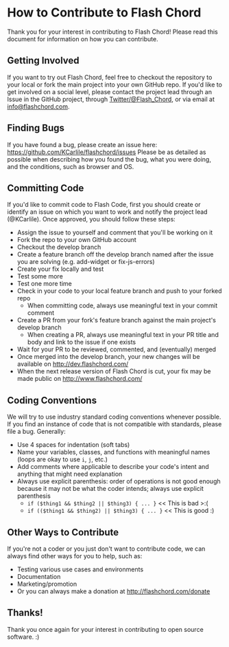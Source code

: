 # How to Contribute to Flash Chord
Thank you for your interest in contributing to Flash Chord! Please read this document for information on how you can contribute.

## Getting Involved
If you want to try out Flash Chord, feel free to checkout the repository to your local or fork the main project into your own GitHub repo. If you'd like to get involved on a social level, please contact the project lead through an Issue in the GitHub project, through [Twitter/@Flash_Chord](https://twitter.com/flash_chord), or via email at [info@flashchord.com](mailto:info@flashchord.com).

## Finding Bugs
If you have found a bug, please create an issue here: https://github.com/KCarlile/flashchord/issues Please be as detailed as possible when describing how you found the bug, what you were doing, and the conditions, such as browser and OS.

## Committing Code
If you'd like to commit code to Flash Code, first you should create or identify an issue on which you want to work and notify the project lead (@KCarlile). Once approved, you should follow these steps:
- Assign the issue to yourself and comment that you'll be working on it
- Fork the repo to your own GitHub account
- Checkout the develop branch
- Create a feature branch off the develop branch named after the issue you are solving (e.g. add-widget or fix-js-errors)
- Create your fix locally and test
- Test some more
- Test one more time
- Check in your code to your local feature branch and push to your forked repo
   - When committing code, always use meaningful text in your commit comment
- Create a PR from your fork's feature branch against the main project's develop branch
   - When creating a PR, always use meaningful text in your PR title and body and link to the issue if one exists
- Wait for your PR to be reviewed, commented, and (eventually) merged
- Once merged into the develop branch, your new changes will be available on http://dev.flashchord.com/
- When the next release version of Flash Chord is cut, your fix may be made public on http://www.flashchord.com/

## Coding Conventions
We will try to use industry standard coding conventions whenever possible. If you find an instance of code that is not compatible with standards, please file a bug. Generally:
- Use 4 spaces for indentation (soft tabs)
- Name your variables, classes, and functions with meaningful names (loops are okay to use `i`, `j`, etc.)
- Add comments where applicable to describe your code's intent and anything that might need explanation
- Always use explicit parenthesis: order of operations is not good enough because it may not be what the coder intends; always use explicit parenthesis
   - `if ($thing1 && $thing2 || $thing3) { ... }` << This is bad >:(
   - `if (($thing1 && $thing2) || $thing3) { ... }` << This is good :)

## Other Ways to Contribute
If you're not a coder or you just don't want to contribute code, we can always find other ways for you to help, such as:
- Testing various use cases and environments
- Documentation
- Marketing/promotion
- Or you can always make a donation at http://flashchord.com/donate

## Thanks!
Thank you once again for your interest in contributing to open source software. :)
